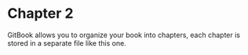 # Chapter 2

GitBook allows you to organize your book into chapters, each chapter is stored in a separate file like this one.
